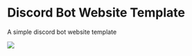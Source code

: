 # Discord Bot Website Template
A simple discord bot website template 

![](https://gcdnb.pbrd.co/images/dCE6TcVZBjSN.png?o=1)

